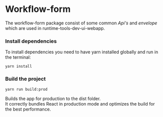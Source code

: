 # Workflow-form

The workflow-form package consist of some common _Api's_ and _envelope_ which are used in runtime-tools-dev-ui-webapp.

### Install dependencies

To install dependencies you need to have yarn installed globally and run in the terminal:
```
yarn install
```

### Build the project
```
yarn run build:prod
```
Builds the app for production to the dist folder.<br />
It correctly bundles React in production mode and optimizes the build for the best performance.